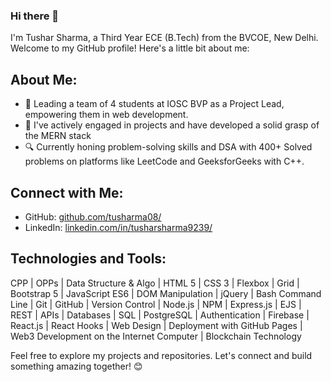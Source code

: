 ### Hi there 👋

I'm Tushar Sharma, a Third Year ECE (B.Tech) from the BVCOE, New Delhi. Welcome to my GitHub profile! Here's a little bit about me:

## About Me:

- 💼 Leading a team of 4 students at IOSC BVP as a Project Lead, empowering them in web development.
- 🌱 I've actively engaged in projects and have developed a solid grasp of the MERN stack
- 🔍 Currently honing problem-solving skills and DSA with 400+ Solved problems on platforms like LeetCode and GeeksforGeeks with C++.

## Connect with Me:
- GitHub: [github.com/tusharma08/](https://github.com/tusharma08/)
- LinkedIn: [linkedin.com/in/tusharsharma9239/](https://www.linkedin.com/in/tusharsharma9239/)

## Technologies and Tools:
CPP | OPPs | Data Structure & Algo | HTML 5 | CSS 3 | Flexbox | Grid | Bootstrap 5 | JavaScript ES6 | DOM Manipulation | jQuery | Bash Command Line | Git | GitHub | Version Control | Node.js | NPM | Express.js | EJS | REST | APIs | Databases | SQL | PostgreSQL | Authentication | Firebase | React.js | React Hooks | Web Design | Deployment with GitHub Pages | Web3 Development on the Internet Computer | Blockchain Technology 

Feel free to explore my projects and repositories. Let's connect and build something amazing together! 😊


<!---## Languages and Tools:
![Azure](icons/azure.png) ![C](icons/c.png) ![C++](icons/cplusplus.png) ![C#](icons/csharp.png) ![CSS3](icons/css3.png) ![Django](icons/django.png) ![Docker](icons/docker.png) ![DotNet](icons/dotnet.png) ![Figma](icons/figma.png) ![Firebase](icons/firebase.png) ![Flask](icons/flask.png) ![Flutter](icons/flutter.png) ![Git](icons/git.png) ![Heroku](icons/heroku.png) ![HTML5](icons/html5.png) ![Linux](icons/linux.png) ![MongoDB](icons/mongodb.png) ![MySQL](icons/mysql.png) ![OpenCV](icons/opencv.png) ![Pandas](icons/pandas.png) ![PostgreSQL](icons/postgresql.png) ![Postman](icons/postman.png) ![Python](icons/python.png) ![Scikit-Learn](icons/scikit_learn.png) ![Vagrant](icons/vagrant.png)

## GitHub Stats:
<table>
  <tr>
    <td>
      <img src="https://github-readme-stats.vercel.app/api?username=DakshDudeja&show_icons=true&theme=dark&count_private=true" alt="DakshDudeja's GitHub Stats" />
    </td>
    <td>
      <img src="https://github-readme-streak-stats.herokuapp.com/?user=DakshDudeja&theme=dark" alt="DakshDudeja's GitHub Streak" />
    </td>
  </tr>
</table>
--->
